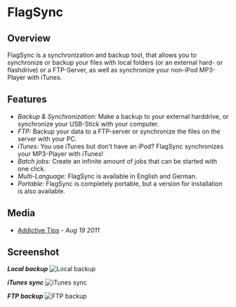 # FlagSync

## Overview

FlagSync is a synchronization and backup tool, that allows you to synchronize or backup your files 
with local folders (or an external hard- or flashdrive) or a FTP-Server, as well as synchronize your non-iPod MP3-Player with iTunes.

## Features

- *Backup & Synchronization:* Make a backup to your external harddrive, or synchronize your USB-Stick with your computer.
- *FTP:* Backup your data to a FTP-server or synchronize the files on the server with your PC.
- *iTunes:* You use iTunes but don't have an iPod? FlagSync synchronizes your MP3-Player with iTunes!
- *Batch jobs:* Create an infinite amount of jobs that can be started with one click.
- *Multi-Language:* FlagSync is available in English and German.
- *Portable:* FlagSync is completely portable, but a version for installation is also available.

## Media

- [Addictive Tips][1]  - *Aug 19 2011*

## Screenshot

***Local backup***
![Local backup][2]

***iTunes sync***
![iTunes sync][3]

***FTP backup***
![FTP backup][4]

[1]: http://www.addictivetips.com/windows-tips/sync-itunes-with-portable-media-player-backup-data-on-ftp-usb-flagsync
[2]: http://flagbug.github.com/flagsync/local-backup.jpg
[3]: http://flagbug.github.com/flagsync/iTunes-sync.JPG
[4]: http://flagbug.github.com/flagsync/ftp-backup.jpg
                  